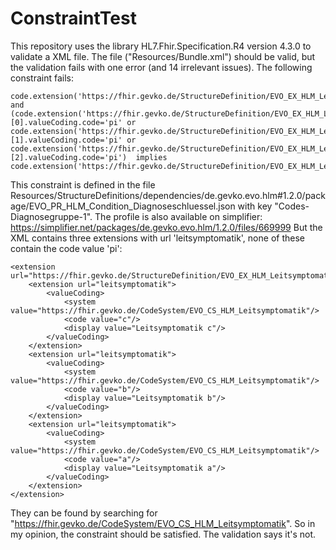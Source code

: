 # ConstraintTest

This repository uses the library HL7.Fhir.Specification.R4 version 4.3.0 to validate a XML file. The file ("Resources/Bundle.xml") should be valid, but the validation fails with one error (and 14 irrelevant issues). The following constraint fails:
```
code.extension('https://fhir.gevko.de/StructureDefinition/EVO_EX_HLM_Leitsymptomatik').extension('leitsymptomatik').exists() and
(code.extension('https://fhir.gevko.de/StructureDefinition/EVO_EX_HLM_Leitsymptomatik').extension('leitsymptomatik')[0].valueCoding.code='pi' or 
code.extension('https://fhir.gevko.de/StructureDefinition/EVO_EX_HLM_Leitsymptomatik').extension('leitsymptomatik')[1].valueCoding.code='pi' or 
code.extension('https://fhir.gevko.de/StructureDefinition/EVO_EX_HLM_Leitsymptomatik').extension('leitsymptomatik')[2].valueCoding.code='pi')  implies 
code.extension('https://fhir.gevko.de/StructureDefinition/EVO_EX_HLM_Leitsymptomatik').extension('leitsymptomatik').count()=1
```
This constraint is defined in the file Resources/StructureDefinitions/dependencies/de.gevko.evo.hlm#1.2.0/package/EVO_PR_HLM_Condition_Diagnoseschluessel.json with key "Codes-Diagnosegruppe-1". The profile is also available on simplifier: https://simplifier.net/packages/de.gevko.evo.hlm/1.2.0/files/669999
But the XML contains three extensions with url 'leitsymptomatik', none of these contain the code value 'pi':
```
<extension url="https://fhir.gevko.de/StructureDefinition/EVO_EX_HLM_Leitsymptomatik">
    <extension url="leitsymptomatik">
        <valueCoding>
            <system value="https://fhir.gevko.de/CodeSystem/EVO_CS_HLM_Leitsymptomatik"/>
            <code value="c"/>
            <display value="Leitsymptomatik c"/>
        </valueCoding>
    </extension>
    <extension url="leitsymptomatik">
        <valueCoding>
            <system value="https://fhir.gevko.de/CodeSystem/EVO_CS_HLM_Leitsymptomatik"/>
            <code value="b"/>
            <display value="Leitsymptomatik b"/>
        </valueCoding>
    </extension>
    <extension url="leitsymptomatik">
        <valueCoding>
            <system value="https://fhir.gevko.de/CodeSystem/EVO_CS_HLM_Leitsymptomatik"/>
            <code value="a"/>
            <display value="Leitsymptomatik a"/>
        </valueCoding>
    </extension>
</extension>
```
They can be found by searching for "https://fhir.gevko.de/CodeSystem/EVO_CS_HLM_Leitsymptomatik". So in my opinion, the constraint should be satisfied. The validation says it's not. 
